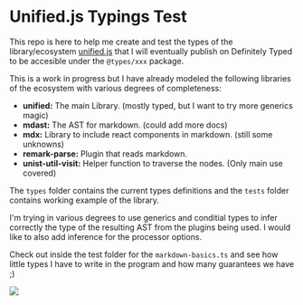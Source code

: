 # Unified.js Typings Test
This repo is here to help me create and test the types of the library/ecosystem [unified.js](https://github.com/unifiedjs/unified) that I will eventually publish on Definitely Typed to be accesible under the `@types/xxx` package.

This is a work in progress but I have already modeled the following libraries of the ecosystem with various degrees of completeness:

* **unified:** The main Library. (mostly typed, but I want to try more generics magic)
* **mdast:** The AST for markdown. (could add more docs)
* **mdx:** Library to include react components in markdown. (still some unknowns)
* **remark-parse:** Plugin that reads markdown.
* **unist-util-visit:** Helper function to traverse the nodes. (Only main use covered)


The `types` folder contains the current types definitions and the `tests` folder contains working example of the library.

I'm trying in various degrees to use generics and conditial types to infer correctly the type of the resulting AST from the plugins being used. I would like to also add inference for the processor options.

Check out inside the test folder for the `markdown-basics.ts` and see how little types I have to write in the program and how many guarantees we have ;)

![](unified.gif)

